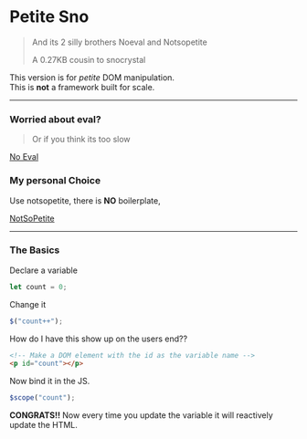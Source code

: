 # Petite Sno 

> And its 2 silly brothers Noeval and Notsopetite
>
> A 0.27KB cousin to snocrystal

This version is for _petite_ DOM manipulation.<br/>
This is __not__ a framework built for scale.

---

### Worried about eval?

> Or if you think its too slow

[No Eval](https://github.com/snojs/petite-sno/tree/main/noeval)

### My personal Choice

Use notsopetite, there is __NO__ boilerplate,

[NotSoPetite](https://github.com/snojs/petite-sno/tree/main/notsopetite)

---

### The Basics

Declare a variable

```js
let count = 0;
```

Change it

```js
$("count++");
```

How do I have this show up on the users end??

```html
<!-- Make a DOM element with the id as the variable name -->
<p id="count"></p>
```

Now bind it in the JS.

```js
$scope("count");
```

__CONGRATS!!__ Now every time you update the variable it will reactively update the HTML.
